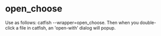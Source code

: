 open_choose
===========

Use as follows: catfish --wrapper=open_choose. Then when you double-click a file in catfish, an 'open-with' dialog will popup.
